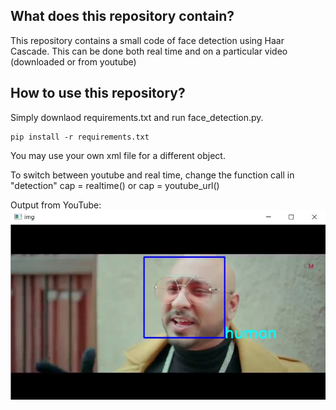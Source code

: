 ## What does this repository contain?
This repository contains a small code of face detection using Haar Cascade. This can be done both real time and on a particular video (downloaded or from youtube)

## How to use this repository?
Simply downlaod requirements.txt and run face_detection.py.

	pip install -r requirements.txt

You may use your own xml file for a different object.

To switch between youtube and real time, change the function call in "detection" cap = realtime() or cap = youtube_url()


Output from YouTube:
![alt text](https://github.com/pulkitnarula13/face-detection/blob/master/youtube-output.JPG)
